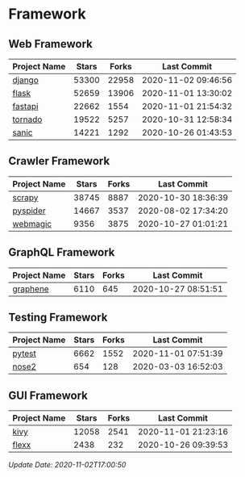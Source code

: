 # Framework

## Web Framework
| Project Name | Stars | Forks | Last Commit |
| ------------ | ----- | ----- | ----------- |
| [django](https://github.com/django/django) | 53300 | 22958 | 2020-11-02 09:46:56 |
| [flask](https://github.com/pallets/flask) | 52659 | 13906 | 2020-11-01 13:30:02 |
| [fastapi](https://github.com/tiangolo/fastapi) | 22662 | 1554 | 2020-11-01 21:54:32 |
| [tornado](https://github.com/tornadoweb/tornado) | 19522 | 5257 | 2020-10-31 12:58:34 |
| [sanic](https://github.com/huge-success/sanic) | 14221 | 1292 | 2020-10-26 01:43:53 |

## Crawler Framework
| Project Name | Stars | Forks | Last Commit |
| ------------ | ----- | ----- | ----------- |
| [scrapy](https://github.com/scrapy/scrapy) | 38745 | 8887 | 2020-10-30 18:36:39 |
| [pyspider](https://github.com/binux/pyspider) | 14667 | 3537 | 2020-08-02 17:34:20 |
| [webmagic](https://github.com/code4craft/webmagic) | 9356 | 3875 | 2020-10-27 01:01:21 |

## GraphQL Framework
| Project Name | Stars | Forks | Last Commit |
| ------------ | ----- | ----- | ----------- |
| [graphene](https://github.com/graphql-python/graphene) | 6110 | 645 | 2020-10-27 08:51:51 |

## Testing Framework
| Project Name | Stars | Forks | Last Commit |
| ------------ | ----- | ----- | ----------- |
| [pytest](https://github.com/pytest-dev/pytest) | 6662 | 1552 | 2020-11-01 07:51:39 |
| [nose2](https://github.com/nose-devs/nose2) | 654 | 128 | 2020-03-03 16:52:03 |

## GUI Framework
| Project Name | Stars | Forks | Last Commit |
| ------------ | ----- | ----- | ----------- |
| [kivy](https://github.com/kivy/kivy) | 12058 | 2541 | 2020-11-01 21:23:16 |
| [flexx](https://github.com/flexxui/flexx) | 2438 | 232 | 2020-10-26 09:39:53 |

*Update Date: 2020-11-02T17:00:50*